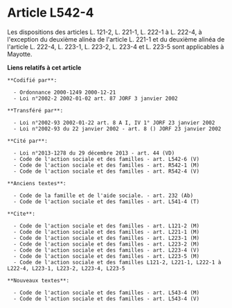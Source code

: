 # Article L542-4

Les dispositions des articles L. 121-2, L. 221-1, L. 222-1 à L. 222-4, à l'exception du deuxième alinéa de l'article L. 221-1
et du deuxième alinéa de l'article L. 222-4, L. 223-1, L. 223-2, L. 223-4 et L. 223-5 sont applicables à Mayotte.

**Liens relatifs à cet article**

	**Codifié par**:

	  - Ordonnance 2000-1249 2000-12-21
	  - Loi n°2002-2 2002-01-02 art. 87 JORF 3 janvier 2002

	**Transféré par**:

	  - Loi n°2002-93 2002-01-22 art. 8 A I, IV 1° JORF 23 janvier 2002
	  - Loi n°2002-93 du 22 janvier 2002 - art. 8 () JORF 23 janvier 2002

	**Cité par**:

	  - Loi n°2013-1278 du 29 décembre 2013 - art. 44 (VD)
	  - Code de l'action sociale et des familles - art. L542-6 (V)
	  - Code de l'action sociale et des familles - art. R542-1 (M)
	  - Code de l'action sociale et des familles - art. R542-4 (V)

	**Anciens textes**:

	  - Code de la famille et de l'aide sociale. - art. 232 (Ab)
	  - Code de l'action sociale et des familles - art. L541-4 (T)

	**Cite**:

	  - Code de l'action sociale et des familles - art. L121-2 (M)
	  - Code de l'action sociale et des familles - art. L221-1 (M)
	  - Code de l'action sociale et des familles - art. L223-1 (M)
	  - Code de l'action sociale et des familles - art. L223-2 (M)
	  - Code de l'action sociale et des familles - art. L223-4 (V)
	  - Code de l'action sociale et des familles - art. L223-5 (M)
	  - Code de l'action sociale et des familles L121-2, L221-1, L222-1 à L222-4, L223-1, L223-2, L223-4, L223-5

	**Nouveaux textes**:

	  - Code de l'action sociale et des familles - art. L543-4 (M)
	  - Code de l'action sociale et des familles - art. L543-4 (V)
